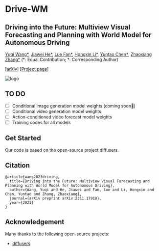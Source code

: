 # Drive-WM
## Driving into the Future: Multiview Visual Forecasting and Planning with World Model for Autonomous Driving

[Yuqi Wang*](https://robertwyq.github.io/), [Jiawei He*](https://jiaweihe.com/), [Lue Fan*](https://lue.fan/), [Hongxin Li*](https://github.com/ZJULiHongxin), [Yuntao Chen†](https://scholar.google.com/citations?user=iLOoUqIAAAAJ), [Zhaoxiang Zhang†](https://zhaoxiangzhang.net/)
(*: Equal Contribution; †: Corresponding Author)

[[arXiv](https://arxiv.org/abs/2311.17918)] [[Project page](https://drive-wm.github.io/)]

![logo](https://github.com/BraveGroup/Drive-WM/assets/27729041/8418123e-35fa-450a-abd6-da266461cb78)

## TO DO
- [ ] Conditional image generation model weights (coming soon🚀)
- [ ] Conditional video generation model weights
- [ ] Action-conditioned video forecast model weights
- [ ] Training codes for all models

## Get Started
Our code is based on the open-source project diffusers.

## Citation
```
@article{wang2023driving,
  title={Driving into the Future: Multiview Visual Forecasting and Planning with World Model for Autonomous Driving},
  author={Wang, Yuqi and He, Jiawei and Fan, Lue and Li, Hongxin and Chen, Yuntao and Zhang, Zhaoxiang},
  journal={arXiv preprint arXiv:2311.17918},
  year={2023}
}
```

## Acknowledgement 
Many thanks to the following open-source projects:
* [diffusers](https://github.com/huggingface/diffusers)

